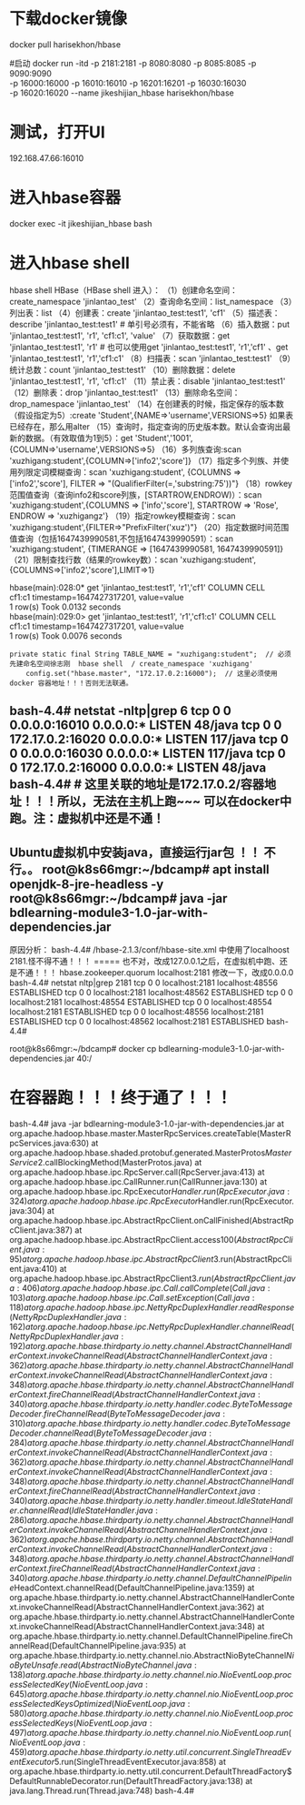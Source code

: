# 下载docker镜像
docker pull harisekhon/hbase

#启动
docker run -itd -p 2181:2181 -p 8080:8080 -p 8085:8085 -p 9090:9090 \
    -p 16000:16000 -p 16010:16010 -p 16201:16201 -p 16030:16030 \
    -p 16020:16020 --name jikeshijian_hbase harisekhon/hbase
    
# 测试，打开UI
192.168.47.66:16010

# 进入hbase容器
docker exec -it jikeshijian_hbase bash
# 进入hbase shell
hbase shell
HBase（HBase shell 进入）：
（1）创建命名空间：create_namespace 'jinlantao_test'
（2）查询命名空间：list_namespace
（3）列出表：list
（4）创建表：create 'jinlantao_test:test1', 'cf1'
（5）描述表：describe 'jinlantao_test:test1'                          # 单引号必须有，不能省略
（6）插入数据：put 'jinlantao_test:test1', 'r1', 'cf1:c1', 'value'
（7）获取数据：get 'jinlantao_test:test1', 'r1'            # 也可以使用get 'jinlantao_test:test1', 'r1','cf1'   、get 'jinlantao_test:test1', 'r1','cf1:c1'
（8）扫描表：scan 'jinlantao_test:test1'
（9）统计总数：count 'jinlantao_test:test1'
（10）删除数据：delete 'jinlantao_test:test1', 'r1', 'cf1:c1'
（11）禁止表：disable 'jinlantao_test:test1'
（12）删除表：drop 'jinlantao_test:test1'
（13）删除命名空间：drop_namespace 'jinlantao_test'
（14）在创建表的时候，指定保存的版本数（假设指定为5）:create 'Student',{NAME=>'username',VERSIONS=>5}   如果表已经存在，那么用alter
（15）查询时，指定查询的历史版本数。默认会查询出最新的数据。（有效取值为1到5）：get 'Student','1001',{COLUMN=>'username',VERSIONS=>5}
（16）多列族查询:scan 'xuzhigang:student',{COLUMN=>['info2','score']}
（17）指定多个列族、并使用列限定词模糊查询：scan 'xuzhigang:student', {COLUMNS => ['info2','score'], FILTER => "(QualifierFilter(=,'substring:75'))"}
（18）rowkey范围值查询（查询info2和score列族，[STARTROW,ENDROW)）：scan 'xuzhigang:student',{COLUMNS => ['info','score'], STARTROW => 'Rose', ENDROW => 'xuzhigangz'} 
（19）指定rowkey模糊查询：scan 'xuzhigang:student',{FILTER=>"PrefixFilter('xuz')"}
（20）指定数据时间范围值查询（包括1647439990581,不包括1647439990591）：scan 'xuzhigang:student', {TIMERANGE => [1647439990581, 1647439990591]}
（21）限制查找行数（结果的rowkey数）：scan 'xuzhigang:student',{COLUMNS=>['info2','score'],LIMIT=>1}


hbase(main):028:0* get 'jinlantao_test:test1', 'r1','cf1'
COLUMN                                       CELL                                                                                                                           
 cf1:c1                                      timestamp=1647427317201, value=value                                                                                           
1 row(s)
Took 0.0132 seconds                                                                                                                                                         
hbase(main):029:0> get 'jinlantao_test:test1', 'r1','cf1:c1'
COLUMN                                       CELL                                                                                                                           
 cf1:c1                                      timestamp=1647427317201, value=value                                                                                           
1 row(s)
Took 0.0076 seconds                                 


    private static final String TABLE_NAME = "xuzhigang:student";  // 必须先建命名空间徐志刚  hbase shell  / create_namespace 'xuzhigang'
        config.set("hbase.master", "172.17.0.2:16000");  // 这里必须使用docker 容器地址！！！否则无法联通。
bash-4.4# netstat -nltp|grep 6
tcp        0      0 0.0.0.0:16010           0.0.0.0:*               LISTEN      48/java
tcp        0      0 172.17.0.2:16020        0.0.0.0:*               LISTEN      117/java
tcp        0      0 0.0.0.0:16030           0.0.0.0:*               LISTEN      117/java
tcp        0      0 172.17.0.2:16000        0.0.0.0:*               LISTEN      48/java     
bash-4.4# 
    # 这里关联的地址是172.17.0.2/容器地址！！！所以，无法在主机上跑~~~ 可以在docker中跑。注：虚拟机中还是不通！
-------------------------------------
Ubuntu虚拟机中安装java，直接运行jar包 ！！ 不行。。
root@k8s66mgr:~/bdcamp# apt install openjdk-8-jre-headless -y
root@k8s66mgr:~/bdcamp# java -jar bdlearning-module3-1.0-jar-with-dependencies.jar 
--------------------------------------
原因分析：
bash-4.4# /hbase-2.1.3/conf/hbase-site.xml 中使用了localhoost 2181.怪不得不通！！！  ===== 也不对，改成127.0.0.1之后，在虚拟机中跑、还是不通！！！
  <property>
    <name>hbase.zookeeper.quorum</name>
    <value>localhost:2181</value>
  </property>
修改一下，改成0.0.0.0
bash-4.4# netstat nltp|grep 2181
tcp        0      0 localhost:2181          localhost:48556         ESTABLISHED 
tcp        0      0 localhost:2181          localhost:48562         ESTABLISHED 
tcp        0      0 localhost:2181          localhost:48554         ESTABLISHED 
tcp        0      0 localhost:48554         localhost:2181          ESTABLISHED 
tcp        0      0 localhost:48556         localhost:2181          ESTABLISHED 
tcp        0      0 localhost:48562         localhost:2181          ESTABLISHED 
bash-4.4# 


root@k8s66mgr:~/bdcamp# docker cp bdlearning-module3-1.0-jar-with-dependencies.jar 40:/
# 在容器跑！！！终于通了！！！
bash-4.4# java -jar bdlearning-module3-1.0-jar-with-dependencies.jar
	at org.apache.hadoop.hbase.master.MasterRpcServices.createTable(MasterRpcServices.java:630)
	at org.apache.hadoop.hbase.shaded.protobuf.generated.MasterProtos$MasterService$2.callBlockingMethod(MasterProtos.java)
	at org.apache.hadoop.hbase.ipc.RpcServer.call(RpcServer.java:413)
	at org.apache.hadoop.hbase.ipc.CallRunner.run(CallRunner.java:130)
	at org.apache.hadoop.hbase.ipc.RpcExecutor$Handler.run(RpcExecutor.java:324)
	at org.apache.hadoop.hbase.ipc.RpcExecutor$Handler.run(RpcExecutor.java:304)
	at org.apache.hadoop.hbase.ipc.AbstractRpcClient.onCallFinished(AbstractRpcClient.java:387)
	at org.apache.hadoop.hbase.ipc.AbstractRpcClient.access$100(AbstractRpcClient.java:95)
	at org.apache.hadoop.hbase.ipc.AbstractRpcClient$3.run(AbstractRpcClient.java:410)
	at org.apache.hadoop.hbase.ipc.AbstractRpcClient$3.run(AbstractRpcClient.java:406)
	at org.apache.hadoop.hbase.ipc.Call.callComplete(Call.java:103)
	at org.apache.hadoop.hbase.ipc.Call.setException(Call.java:118)
	at org.apache.hadoop.hbase.ipc.NettyRpcDuplexHandler.readResponse(NettyRpcDuplexHandler.java:162)
	at org.apache.hadoop.hbase.ipc.NettyRpcDuplexHandler.channelRead(NettyRpcDuplexHandler.java:192)
	at org.apache.hbase.thirdparty.io.netty.channel.AbstractChannelHandlerContext.invokeChannelRead(AbstractChannelHandlerContext.java:362)
	at org.apache.hbase.thirdparty.io.netty.channel.AbstractChannelHandlerContext.invokeChannelRead(AbstractChannelHandlerContext.java:348)
	at org.apache.hbase.thirdparty.io.netty.channel.AbstractChannelHandlerContext.fireChannelRead(AbstractChannelHandlerContext.java:340)
	at org.apache.hbase.thirdparty.io.netty.handler.codec.ByteToMessageDecoder.fireChannelRead(ByteToMessageDecoder.java:310)
	at org.apache.hbase.thirdparty.io.netty.handler.codec.ByteToMessageDecoder.channelRead(ByteToMessageDecoder.java:284)
	at org.apache.hbase.thirdparty.io.netty.channel.AbstractChannelHandlerContext.invokeChannelRead(AbstractChannelHandlerContext.java:362)
	at org.apache.hbase.thirdparty.io.netty.channel.AbstractChannelHandlerContext.invokeChannelRead(AbstractChannelHandlerContext.java:348)
	at org.apache.hbase.thirdparty.io.netty.channel.AbstractChannelHandlerContext.fireChannelRead(AbstractChannelHandlerContext.java:340)
	at org.apache.hbase.thirdparty.io.netty.handler.timeout.IdleStateHandler.channelRead(IdleStateHandler.java:286)
	at org.apache.hbase.thirdparty.io.netty.channel.AbstractChannelHandlerContext.invokeChannelRead(AbstractChannelHandlerContext.java:362)
	at org.apache.hbase.thirdparty.io.netty.channel.AbstractChannelHandlerContext.invokeChannelRead(AbstractChannelHandlerContext.java:348)
	at org.apache.hbase.thirdparty.io.netty.channel.AbstractChannelHandlerContext.fireChannelRead(AbstractChannelHandlerContext.java:340)
	at org.apache.hbase.thirdparty.io.netty.channel.DefaultChannelPipeline$HeadContext.channelRead(DefaultChannelPipeline.java:1359)
	at org.apache.hbase.thirdparty.io.netty.channel.AbstractChannelHandlerContext.invokeChannelRead(AbstractChannelHandlerContext.java:362)
	at org.apache.hbase.thirdparty.io.netty.channel.AbstractChannelHandlerContext.invokeChannelRead(AbstractChannelHandlerContext.java:348)
	at org.apache.hbase.thirdparty.io.netty.channel.DefaultChannelPipeline.fireChannelRead(DefaultChannelPipeline.java:935)
	at org.apache.hbase.thirdparty.io.netty.channel.nio.AbstractNioByteChannel$NioByteUnsafe.read(AbstractNioByteChannel.java:138)
	at org.apache.hbase.thirdparty.io.netty.channel.nio.NioEventLoop.processSelectedKey(NioEventLoop.java:645)
	at org.apache.hbase.thirdparty.io.netty.channel.nio.NioEventLoop.processSelectedKeysOptimized(NioEventLoop.java:580)
	at org.apache.hbase.thirdparty.io.netty.channel.nio.NioEventLoop.processSelectedKeys(NioEventLoop.java:497)
	at org.apache.hbase.thirdparty.io.netty.channel.nio.NioEventLoop.run(NioEventLoop.java:459)
	at org.apache.hbase.thirdparty.io.netty.util.concurrent.SingleThreadEventExecutor$5.run(SingleThreadEventExecutor.java:858)
	at org.apache.hbase.thirdparty.io.netty.util.concurrent.DefaultThreadFactory$DefaultRunnableDecorator.run(DefaultThreadFactory.java:138)
	at java.lang.Thread.run(Thread.java:748)
bash-4.4# 






                                                                                                                        